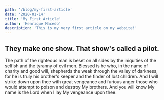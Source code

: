 ```yaml
---
path: '/blog/my-first-article'
date: '2020-01-14'
title: 'My First Article'
author: 'Henrique Macedo'
description: 'This is my very first article on my website!'
---
```


## They make one show. That show's called a pilot.

The path of the righteous man is beset on all sides by the iniquities of the selfish and the tyranny of evil men. Blessed is he who, in the name of charity and good will, shepherds the weak through the valley of darkness, for he is truly his brother's keeper and the finder of lost children. And I will strike down upon thee with great vengeance and furious anger those who would attempt to poison and destroy My brothers. And you will know My name is the Lord when I lay My vengeance upon thee.